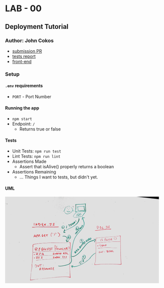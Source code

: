 # LAB - 00

## Deployment Tutorial

### Author: John Cokos

- [submission PR](https://github.com/tutuorial-401js/class-00)
- [tests report](https://github.com/tutuorial-401js/class-00/actions)
- [front-end](https://tutorial-401js.herokuapp.com/)

### Setup

#### `.env` requirements

- `PORT` - Port Number

#### Running the app

- `npm start`
- Endpoint: `/`
  - Returns true or false

#### Tests

- Unit Tests: `npm run test`
- Lint Tests: `npm run lint`
- Assertions Made
  - Assert that isAlive() properly returns a boolean
- Assertions Remaining
  - ... Things I want to tests, but didn't yet.

#### UML

![UML Diagram](whiteboard.jpg)
